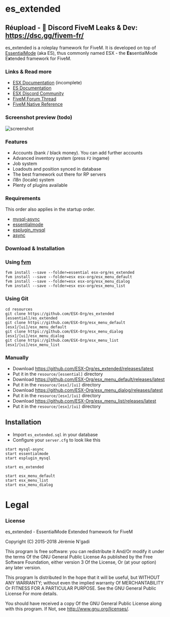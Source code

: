 # es_extended

## Réupload - 🐌 Discord FiveM Leaks & Dev: https://dsc.gg/fivem-fr/

es_extended is a roleplay framework for FiveM. It is developed on top of [EssentialMode](https://essentialmode.com/) (aka ES), thus commonly named ESX - the **Es**sentialMode E**x**tended framework for FiveM.

### Links & Read more
- [ESX Documentation](https://esx-org.github.io/) (incomplete)
- [ES Documentation](https://docs.essentialmode.com/)
- [ESX Discord Community](https://discord.gg/MsWzPqE)
- [FiveM Forum Thread](https://forum.fivem.net/t/release-esx-base/39881)
- [FiveM Native Reference](https://runtime.fivem.net/doc/reference.html)

### Screenshot preview (todo)

![screenshot](http://i.imgur.com/aPFdJl3.jpg)

### Features
- Accounts (bank / black money). You can add further accounts
- Advanced inventory system (press `F2` ingame)
- Job system
- Loadouts and position synced in database
- The best framework out there for RP servers
- i18n (locale) system
- Plenty of plugins available

### Requirements
This order also applies in the startup order.

- [mysql-async](https://github.com/brouznouf/fivem-mysql-async)
- [essentialmode](https://github.com/kanersps/essentialmode)
- [esplugin_mysql](https://github.com/kanersps/esplugin_mysql)
- [async](https://github.com/ESX-Org/async)

### Download & Installation

### Using [fvm](https://github.com/qlaffont/fvm-installer)
```
fvm install --save --folder=essential esx-org/es_extended
fvm install --save --folder=esx esx-org/esx_menu_default
fvm install --save --folder=esx esx-org/esx_menu_dialog
fvm install --save --folder=esx esx-org/esx_menu_list
```

### Using Git

```
cd resources
git clone https://github.com/ESX-Org/es_extended [essential]/es_extended
git clone https://github.com/ESX-Org/esx_menu_default [esx]/[ui]/esx_menu_default
git clone https://github.com/ESX-Org/esx_menu_dialog [esx]/[ui]/esx_menu_dialog
git clone https://github.com/ESX-Org/esx_menu_list [esx]/[ui]/esx_menu_list
```

### Manually
- Download https://github.com/ESX-Org/es_extended/releases/latest
- Put it in the `resource/[essential]` directory
- Download https://github.com/ESX-Org/esx_menu_default/releases/latest
- Put it in the `resource/[esx]/[ui]` directory
- Download https://github.com/ESX-Org/esx_menu_dialog/releases/latest
- Put it in the `resource/[esx]/[ui]` directory
- Download https://github.com/ESX-Org/esx_menu_list/releases/latest
- Put it in the `resource/[esx]/[ui]` directory

## Installation
- Import `es_extended.sql` in your database
- Configure your `server.cfg` to look like this

```
start mysql-async
start essentialmode
start esplugin_mysql

start es_extended

start esx_menu_default
start esx_menu_list
start esx_menu_dialog
```
# Legal
### License
es_extended - EssentialMode Extended framework for FiveM

Copyright (C) 2015-2018 Jérémie N'gadi

This program Is free software: you can redistribute it And/Or modify it under the terms Of the GNU General Public License As published by the Free Software Foundation, either version 3 Of the License, Or (at your option) any later version.

This program Is distributed In the hope that it will be useful, but WITHOUT ANY WARRANTY; without even the implied warranty Of MERCHANTABILITY Or FITNESS FOR A PARTICULAR PURPOSE. See the GNU General Public License For more details.

You should have received a copy Of the GNU General Public License along with this program. If Not, see http://www.gnu.org/licenses/.
